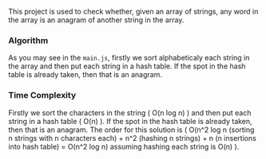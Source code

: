 This project is used to check whether, given an array of strings, any word in the array is an anagram of another string in the array.

### Algorithm
As you may see in the `main.js`, firstly we sort alphabeticaly each string in the array and then put each string in a hash table. 
If the spot in the hash table is already taken, then that is an anagram.


### Time Complexity
Firstly we sort the characters in the string ( O(n log n) ) and then put each string in a hash table ( O(n) ). If the spot in the hash table is already taken, then that is an anagram. 
The order for this solution is ( O(n^2 log n (sorting n strings with n characters each) + n^2 (hashing n strings) + n (n insertions into hash table) = O(n^2 log n) assuming hashing each string is O(n) ).
